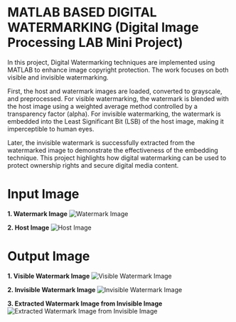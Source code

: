 # MATLAB BASED DIGITAL WATERMARKING (Digital Image Processing LAB Mini Project)

In this project, Digital Watermarking techniques are implemented using MATLAB to enhance image copyright protection. The work focuses on both visible and invisible watermarking.

First, the host and watermark images are loaded, converted to grayscale, and preprocessed.
For visible watermarking, the watermark is blended with the host image using a weighted average method controlled by a transparency factor (alpha).
For invisible watermarking, the watermark is embedded into the Least Significant Bit (LSB) of the host image, making it imperceptible to human eyes.

Later, the invisible watermark is successfully extracted from the watermarked image to demonstrate the effectiveness of the embedding technique.
This project highlights how digital watermarking can be used to protect ownership rights and secure digital media content.


# Input Image

**1. Watermark Image**
![Watermark Image](https://github.com/user-attachments/assets/5334257c-35b8-4701-bb42-84d32db896d8)

**2. Host Image**
![Host Image](https://github.com/user-attachments/assets/47c4ab5e-44a0-4c4f-9295-95790906efd4)

# Output Image

**1. Visible Watermark Image**
![Visible Watermark Image](https://github.com/user-attachments/assets/f87e2f64-af1a-4c89-8569-daac8f3225c1)

**2. Invisible Watermark Image**
![Invisible Watermark Image](https://github.com/user-attachments/assets/73fcf5d1-14d0-46ff-90ed-065a1057ab30)

**3. Extracted Watermark Image from Invisible Image**
![Extracted Watermark Image from Invisible Image](https://github.com/user-attachments/assets/6bc6a477-425b-474c-83d3-8088274d75d4)




